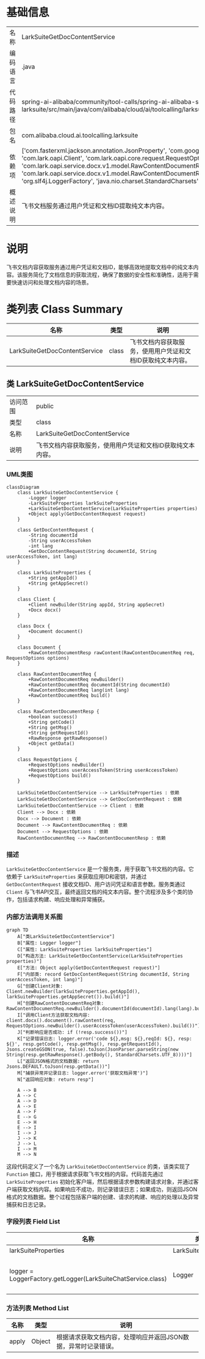 # 基础信息

|      |      |
|------|------|
| 名称 | LarkSuiteGetDocContentService |
| 编码语言 | .java |
| 代码路径 | spring-ai-alibaba/community/tool-calls/spring-ai-alibaba-starter-tool-calling-larksuite/src/main/java/com/alibaba/cloud/ai/toolcalling/larksuite/LarkSuiteGetDocContentService.java |
| 包名 | com.alibaba.cloud.ai.toolcalling.larksuite |
| 依赖项 | ['com.fasterxml.jackson.annotation.JsonProperty', 'com.google.gson.JsonParser', 'com.lark.oapi.Client', 'com.lark.oapi.core.request.RequestOptions', 'com.lark.oapi.core.utils.Jsons', 'com.lark.oapi.service.docx.v1.model.RawContentDocumentReq', 'com.lark.oapi.service.docx.v1.model.RawContentDocumentResp', 'org.slf4j.Logger', 'org.slf4j.LoggerFactory', 'java.nio.charset.StandardCharsets', 'java.util.function.Function'] |
| 概述说明 | 飞书文档服务通过用户凭证和文档ID提取纯文本内容。 |

# 说明

飞书文档内容获取服务通过用户凭证和文档ID，能够高效地提取文档中的纯文本内容。该服务简化了文档信息的获取流程，确保了数据的安全性和准确性，适用于需要快速访问和处理文档内容的场景。

# 类列表 Class Summary

| 名称   | 类型  | 说明 |
|-------|------|-------------|
| LarkSuiteGetDocContentService | class | 飞书文档内容获取服务，使用用户凭证和文档ID获取纯文本内容。 |



## 类 LarkSuiteGetDocContentService

|      |      |
|------|------|
| 访问范围 | public |
| 类型 | class |
| 名称 | LarkSuiteGetDocContentService |
| 说明 | 飞书文档内容获取服务，使用用户凭证和文档ID获取纯文本内容。 |


### UML类图

```mermaid
classDiagram
    class LarkSuiteGetDocContentService {
        -Logger logger
        -LarkSuiteProperties larkSuiteProperties
        +LarkSuiteGetDocContentService(LarkSuiteProperties properties)
        +Object apply(GetDocContentRequest request)
    }

    class GetDocContentRequest {
        -String documentId
        -String userAccessToken
        -int lang
        +GetDocContentRequest(String documentId, String userAccessToken, int lang)
    }

    class LarkSuiteProperties {
        +String getAppId()
        +String getAppSecret()
    }

    class Client {
        +Client newBuilder(String appId, String appSecret)
        +Docx docx()
    }

    class Docx {
        +Document document()
    }

    class Document {
        +RawContentDocumentResp rawContent(RawContentDocumentReq req, RequestOptions options)
    }

    class RawContentDocumentReq {
        +RawContentDocumentReq newBuilder()
        +RawContentDocumentReq documentId(String documentId)
        +RawContentDocumentReq lang(int lang)
        +RawContentDocumentReq build()
    }

    class RawContentDocumentResp {
        +boolean success()
        +String getCode()
        +String getMsg()
        +String getRequestId()
        +RawResponse getRawResponse()
        +Object getData()
    }

    class RequestOptions {
        +RequestOptions newBuilder()
        +RequestOptions userAccessToken(String userAccessToken)
        +RequestOptions build()
    }

    LarkSuiteGetDocContentService --> LarkSuiteProperties : 依赖
    LarkSuiteGetDocContentService --> GetDocContentRequest : 依赖
    LarkSuiteGetDocContentService --> Client : 依赖
    Client --> Docx : 依赖
    Docx --> Document : 依赖
    Document --> RawContentDocumentReq : 依赖
    Document --> RequestOptions : 依赖
    RawContentDocumentReq --> RawContentDocumentResp : 依赖
```

### 描述
`LarkSuiteGetDocContentService` 是一个服务类，用于获取飞书文档的内容。它依赖于 `LarkSuiteProperties` 来获取应用ID和密钥，并通过 `GetDocContentRequest` 接收文档ID、用户访问凭证和语言参数。服务类通过 `Client` 与飞书API交互，最终返回文档的纯文本内容。整个流程涉及多个类的协作，包括请求构建、响应处理和异常捕获。


### 内部方法调用关系图

```mermaid
graph TD
    A["类LarkSuiteGetDocContentService"]
    B["属性: Logger logger"]
    C["属性: LarkSuiteProperties larkSuiteProperties"]
    D["构造方法: LarkSuiteGetDocContentService(LarkSuiteProperties properties)"]
    E["方法: Object apply(GetDocContentRequest request)"]
    F["内部类: record GetDocContentRequest(String documentId, String userAccessToken, int lang)"]
    G["创建Client对象: Client.newBuilder(larkSuiteProperties.getAppId(), larkSuiteProperties.getAppSecret()).build()"]
    H["创建RawContentDocumentReq对象: RawContentDocumentReq.newBuilder().documentId(documentId).lang(lang).build()"]
    I["调用Client方法获取文档内容: client.docx().document().rawContent(req, RequestOptions.newBuilder().userAccessToken(userAccessToken).build())"]
    J["判断响应是否成功: if (!resp.success())"]
    K["记录错误日志: logger.error('code ${},msg: ${},reqId: ${}, resp: ${}', resp.getCode(), resp.getMsg(), resp.getRequestId(), Jsons.createGSON(true, false).toJson(JsonParser.parseString(new String(resp.getRawResponse().getBody(), StandardCharsets.UTF_8))))"]
    L["返回JSON格式的文档数据: return Jsons.DEFAULT.toJson(resp.getData())"]
    M["捕获异常并记录日志: logger.error('获取文档异常')"]
    N["返回响应对象: return resp"]

    A --> B
    A --> C
    A --> D
    A --> E
    A --> F
    E --> G
    E --> H
    E --> I
    I --> J
    J --> K
    J --> L
    I --> M
    M --> N
```

这段代码定义了一个名为 `LarkSuiteGetDocContentService` 的类，该类实现了 `Function` 接口，用于根据请求获取飞书文档的内容。代码首先通过 `LarkSuiteProperties` 初始化客户端，然后根据请求参数构建请求对象，并通过客户端获取文档内容。如果响应不成功，则记录错误日志；如果成功，则返回JSON格式的文档数据。整个过程包括客户端的创建、请求的构建、响应的处理以及异常捕获和日志记录。

### 字段列表 Field List

| 名称  | 类型  | 说明 |
|-------|-------|------|
| larkSuiteProperties | LarkSuiteProperties | LarkSuite属性定义。 |
| logger = LoggerFactory.getLogger(LarkSuiteChatService.class) | Logger | 在LarkSuiteChatService类中定义了一个静态且不可变的日志记录器。 |

### 方法列表 Method List

| 名称  | 类型  | 说明 |
|-------|-------|------|
| apply | Object | 根据请求获取文档内容，处理响应并返回JSON数据，异常时记录错误。 |




